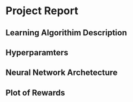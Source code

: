 
# Project Report


## Learning Algorithim Description

## Hyperparamters

## Neural Network Archetecture

## Plot of Rewards
